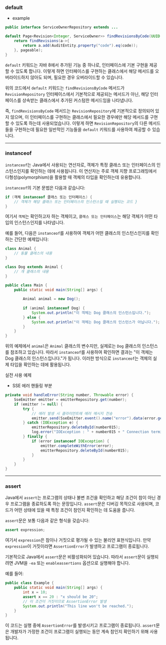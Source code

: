 ### default

-  example

```java
public interface ServiceOwnerRepository extends ...

default Page<Revision<Integer, ServiceOwner>> findRevisionsByCode(UUID code, Pageable pageable){  
    return findRevisions(a->{  
        return a.add(AuditEntity.property("code").eq(code));  
    }, pageable);  
}
```

`default` 키워드는 자바 8에서 추가된 기능 중 하나로, 인터페이스에 기본 구현을 제공할 수 있도록 합니다. 이렇게 하면 인터페이스를 구현하는 클래스에서 해당 메서드를 오버라이드하지 않아도 되며, 필요한 경우 오버라이드할 수 있습니다.

위의 코드에서 `default` 키워드는 `findRevisionsByCode` 메서드가 `RevisionRepository` 인터페이스에서 기본적으로 제공되는 메서드가 아닌, 해당 인터페이스를 상속받는 클래스에서 추가된 커스텀한 메서드임을 나타냅니다.

즉, `findRevisionsByCode` 메서드는 `RevisionRepository`에 기본적으로 정의되어 있지 않으며, 이 인터페이스를 구현하는 클래스에서 필요한 경우에만 해당 메서드를 구현할 수 있도록 하는데 사용되었습니다. 이렇게 하면 `RevisionRepository`의 다른 메서드들을 구현하는데 필요한 일반적인 기능들을 `default` 키워드를 사용하여 제공할 수 있습니다.

---

### instanceof


`instanceof`는 Java에서 사용되는 연산자로, 객체가 특정 클래스 또는 인터페이스의 인스턴스인지를 확인하는 데에 사용됩니다. 이 연산자는 주로 객체 지향 프로그래밍에서 다형성(polymorphism)을 활용할 때 객체의 타입을 확인하는데 유용합니다.

`instanceof`의 기본 문법은 다음과 같습니다:

```java
if (객체 instanceof 클래스 또는 인터페이스) {     
	// 객체가 해당 클래스 또는 인터페이스의 인스턴스일 때 실행되는 코드 }
}
```

여기서 `객체`는 확인하고자 하는 객체이고, `클래스 또는 인터페이스`는 해당 객체가 어떤 타입의 인스턴스인지를 나타냅니다.

예를 들어, 다음은 `instanceof`를 사용하여 객체가 어떤 클래스의 인스턴스인지를 확인하는 간단한 예제입니다:

```java
class Animal {     
	// 동물 클래스의 내용 
}  

class Dog extends Animal {     
	// 개 클래스의 내용 
}  

public class Main {     
	public static void main(String[] args) {   
	      
		Animal animal = new Dog();        
		  
		if (animal instanceof Dog) {             
			System.out.println("이 객체는 Dog 클래스의 인스턴스입니다.");         
		} else {             
			System.out.println("이 객체는 Dog 클래스의 인스턴스가 아닙니다.");
		}     
	} 
}
```

위의 예제에서 `animal`은 `Animal` 클래스의 변수지만, 실제로는 `Dog` 클래스의 인스턴스를 참조하고 있습니다. 따라서 `instanceof`를 사용하여 확인하면 결과는 "이 객체는 Dog 클래스의 인스턴스입니다."가 됩니다. 이러한 방식으로 `instanceof`는 객체의 실제 타입을 확인하는 데에 활용됩니다.

실전 사용 예제

- SSE 에러 핸들링 부분

```java
private void handleError(String number, Throwable error) {  
    SseEmitter emitter = emitterRepository.get(number);  
    if (emitter != null) {  
        try {  
            // 에러 발생 시 클라이언트에 에러 메시지 전송  
            emitter.send(SseEmitter.event().name("error").data(error.getMessage()));  
        } catch (IOException e) {  
            emitterRepository.deleteById(number015);  
            log.error("IOException : " + number015 + " Connection terminated");  
        } finally {  
            if (error instanceof IOException) {  
                emitter.completeWithError(error);  
                emitterRepository.deleteById(number015);  
            }  
        }  
    }  
}
```

---

### assert

Java에서 `assert`는 프로그램의 상태나 불변 조건을 확인하고 해당 조건이 참이 아닌 경우 프로그램을 종료하도록 하는 문장입니다. `assert`문은 디버깅 목적으로 사용되며, 코드가 어떤 상태에 있을 때 특정 조건이 참인지 확인하는 데 도움을 줍니다.

`assert`문은 보통 다음과 같은 형식을 갖습니다:
```java
assert expression;
```

여기서 `expression`은 참이나 거짓으로 평가될 수 있는 불리언 표현식입니다. 만약 `expression`이 거짓이라면 `AssertionError`가 발생하고 프로그램이 종료됩니다.

기본적으로 Java에서 `assert`문은 비활성화되어 있습니다. 따라서 `assert`문이 실행되려면 JVM을 `-ea` 또는 `enableassertions` 옵션으로 실행해야 합니다.

예를 들어:

```java
public class Example {     
	public static void main(String[] args) {         
		int x = 10;         
		assert x == 20 : "x should be 20"; 
		// 이 조건이 거짓이므로 AssertionError 발생         
		System.out.println("This line won't be reached.");     
	} 
}
```

이 코드는 실행 중에 `AssertionError`를 발생시키고 프로그램이 종료됩니다. `assert`문은 개발자가 가정한 조건이 프로그램이 실행되는 동안 계속 참인지 확인하기 위해 사용됩니다.